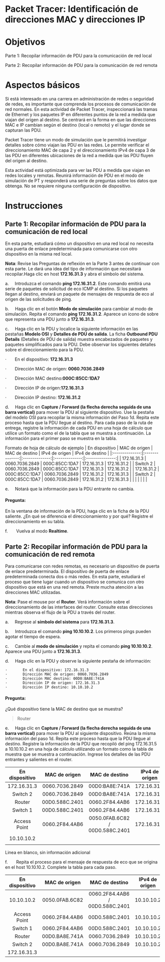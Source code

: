 # Packet Tracer: Identificación de direcciones MAC y direcciones IP

# Objetivos

Parte 1: Recopilar información de PDU para la comunicación de red local

Parte 2: Recopilar información de PDU para la comunicación de red remota

# Aspectos básicos

Si está interesado en una carrera en administración de redes o seguridad de redes, es importante que comprenda los procesos de comunicación de red normales. En esta actividad de Packet Tracer, inspeccionará las tramas de Ethernet y los paquetes IP en diferentes puntos de la red a medida que viajan del origen al destino. Se centrará en la forma en que las direcciones MAC e IP cambian según el destino (local o remoto) y el lugar donde se capturan las PDU.

Packet Tracer tiene un modo de simulación que le permitirá investigar detalles sobre cómo viajan las PDU en las redes. Le permite verificar el direccionamiento MAC de capa 2 y el direccionamiento IPv4 de capa 3 de las PDU en diferentes ubicaciones de la red a medida que las PDU fluyen del origen al destino.

Esta actividad está optimizada para ver las PDU a medida que viajan en redes locales y remotas. Reunirá información de PDU en el modo de simulación de PT y responderá una serie de preguntas sobre los datos que obtenga. No se requiere ninguna configuración de dispositivo.

# Instrucciones

## Parte 1: Recopilar información de PDU para la comunicación de red local

En esta parte, estudiará cómo un dispositivo en una red local no necesita una puerta de enlace predeterminada para comunicarse con otro dispositivo en la misma red local.

**Nota**: Revise las Preguntas de reflexión en la Parte 3 antes de continuar con esta parte. Le dará una idea del tipo de información que necesitará recopilar.Haga clic en host **172.16.31.3** y abra el símbolo del sistema.

a.     Introduzca el comando **ping 172.16.31.2**. Este comando emitirá una serie de paquetes de solicitud de eco ICMP al destino. Si los paquetes llegan al destino, enviará un paquete de mensajes de respuesta de eco al origen de las solicitudes de ping.

b.     Haga clic en el botón **Modo de simulación** para cambiar al modo de simulación. Repita el comando **ping 172.16.31.2**. Aparece un icono de sobre que representa una PDU junto a **172.16.31.3**.

c.     Haga clic en la PDU y localice la siguiente información en las pestañas **Modelo OSI** y **Detalles de PDU de salida**. La ficha **Outbound PDU Details** (Detalles de PDU de salida) muestra encabezados de paquetes y paquetes simplificados para la PDU. Debe observar los siguientes detalles sobre el direccionamiento para la PDU.

·       En el dispositivo: **172.16.31.3**

·       Dirección MAC de origen: **0060.7036.2849**

·       Dirección MAC destino:**000C:85CC:1DA7**

·       Dirección IP de origen:**172.16.31.3**

·       Dirección IP destino: **172.16.31.2**

d.     Haga clic en **Capture / Forward (la flecha derecha seguida de una barra vertical)** para mover la PDU al siguiente dispositivo. Use la pestaña del modelo OSI para recopilar la misma información del Paso 1d. Repita este proceso hasta que la PDU llegue al destino. Para cada paso de la ruta de entrega, registre la información de cada PDU en una hoja de cálculo que utilice un formato como el de la tabla que se muestra a continuación. La información para el primer paso se muestra en la tabla.

Formato de hoja de cálculo de ejemplo
| En dispositivo | MAC de origen  | MAC de destino | IPv4 de origen | IPv4 de destino |
|:--------------:|:--------------:|:--------------:|:--------------:|:---------------:|
|  172.16.31.3   | 0060.7036.2849 | 000C:85CC:1DA7 |  172.16.31.3   |   172.16.31.2   |
|    Switch 2    | 0060.7036.2849 | 000C:85CC:1DA7 |  172.16.31.3   |   172.16.31.2   |
|  172.16.31.2   | 000C:85CC:1DA7 | 0060.7036.2849 |  172.16.31.2   |   172.16.31.3   |
|    Switch 2    | 000C:85CC:1DA7 | 0060.7036.2849 |  172.16.31.2   |   172.16.31.3   |
|                |                |                |                |                 |


e.     Notará que la información para la PDU entrante no cambia.

#### Pregunta:

En la ventana de información de la PDU, haga clic en la ficha de la PDU saliente. ¿En qué se diferencia el direccionamiento y por qué? Registre el direccionamiento en su tabla.

f.       Vuelva al modo **Realtime**.

## Parte 2: Recopilar información de PDU para la comunicación de red remota

Para comunicarse con redes remotas, es necesario un dispositivo de puerta de enlace predeterminada. El dispositivo de puerta de enlace predeterminada conecta dos o más redes. En esta parte, estudiará el proceso que tiene lugar cuando un dispositivo se comunica con otro dispositivo que está en una red remota. Preste mucha atención a las direcciones MAC utilizadas.

**Nota**: Pase el mouse por el **Router**. Verá información sobre el direccionamiento de las interfaces del router. Consulte estas direcciones mientras observa el flujo de la PDU a través del router.

a.     Regrese al **símbolo del sistema** para **172.16.31.3**.

b.     Introduzca el comando **ping 10.10.10.2**. Los primeros pings pueden agotar el tiempo de espera.

c.     Cambie al **modo de simulación** y repita el comando **ping 10.10.10.2**. Aparece una PDU junto a **172.16.31.3**.

d.     Haga clic en la PDU y observe la siguiente pestaña de información:

	·       En el dispositivo: 172.16.31.3
	·       Dirección MAC de origen: 0060.7036.2849
	·       Dirección MAC destino: 00D0:BA8E:741A
	·       Dirección IP de origen: 172.16.31.3
	·       Dirección IP destino: 10.10.10.2

#### Pregunta:

¿Qué dispositivo tiene la MAC de destino que se muestra?

> Router

e.     Haga clic en **Capture / Forward (la flecha derecha seguida de una barra vertical)** para mover la PDU al siguiente dispositivo. Reúna la misma información del paso 1d. Repita este proceso hasta que la PDU llegue al destino. Registre la información de la PDU que recopiló del ping 172.16.31.5 a 10.10.10.2 en una hoja de cálculo utilizando un formato como la tabla de muestra que se muestra a continuación. Ingrese los detalles de las PDU entrantes y salientes en el router.

| En dispositivo | MAC de origen  |         MAC de destino          | IPv4 de origen | IPv4 de destino |
|:--------------:|:--------------:|:-------------------------------:|:--------------:|:---------------:|
|  172.16.31.3   | 0060.7036.2849 |         00D0:BA8E:741A          |  172.16.31.3   |   10.10.10.2    |
|    Switch 2    | 0060.7036.2849 |         00D0:BA8E:741A          |  172.16.31.3   |   10.10.10.2    |
|     Router     | 00D0.588C.2401 |         0060.2F84.4AB6          |  172.16.31.3   |   10.10.10.2    |
|    Switch 1    | 00D0.588C.2401 |         0060.2F84.4AB6          |  172.16.31.3   |   10.10.10.2    |
|  Access Point  | 0060.2F84.4AB6 | 0050.0FAB.6C82 / 00D0.588C.2401 |  172.16.31.3   |   10.10.10.2    |
|   10.10.10.2   |                |                                 |                |                 |
|                |                |                                 |                |                 |

Linea en blanco, sin información adicional

f.       Repita el proceso para el mensaje de respuesta de eco que se origina en el host 10.10.10.2. Complete la tabla para cada paso.

| En dispositivo | MAC de origen  |         MAC de destino          | IPv4 de origen | IPv4 de destino |
|:--------------:|:--------------:|:-------------------------------:|:--------------:|:---------------:|
|   10.10.10.2   | 0050.0FAB.6C82 | 0060.2F84.4AB6 / 00D0.588C.2401 |   10.10.10.2   |   172.16.31.3   |
|  Access Point  | 0060.2F84.4AB6 |         00D0.588C.2401          |   10.10.10.2   |   172.16.31.3   |
|    Switch 1    | 0060.2F84.4AB6 |         00D0.588C.2401          |   10.10.10.2   |   172.16.31.3   |
|     Router     | 00D0.BA8E.741A |         0060.7036.2849          |   10.10.10.2   |   172.16.31.3   |
|    Switch 2    | 00D0.BA8E.741A |         0060.7036.2849          |   10.10.10.2   |   172.16.31.3   |
|  172.16.31.3   |                |                                 |                |                 |

